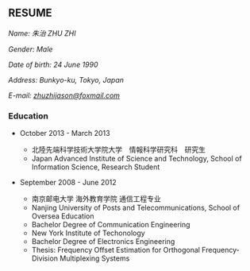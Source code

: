 ## RESUME

*Name: 朱治 ZHU ZHI*

*Gender: Male*

*Date of birth: 24 June 1990*

*Address: Bunkyo-ku, Tokyo, Japan*

*E-mail: zhuzhijason@foxmail.com*

### Education

- October 2013 - March 2013
  - 北陸先端科学技術大学院大学　情報科学研究科　研究生
  - Japan Advanced Institute of Science and Technology, School of Information Science, Research Student


- September 2008 - June 2012
  - 南京邮电大学 海外教育学院 通信工程专业
  - Nanjing University of Posts and Telecommunications, School of Oversea Education
  - Bachelor Degree of Communication Engineering
  - New York Institute of Techonology
  - Bachelor Degree of Electronics Engineering
  - Thesis: Frequency Offset Estimation for Orthogonal Frequency-Division Multiplexing Systems

